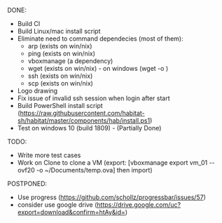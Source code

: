DONE:
*  Build CI
*  Build Linux/mac install script 
*  Eliminate need to command dependecies (most of them):
    * arp   (exists on win/nix)
    * ping  (exists on win/nix)
    * vboxmanage (a dependency)
    * wget      (exists on win/nix) - on windows (wget <file url> -o <file output>)
    * ssh		(exists on win/nix)
    * scp       (exists on win/nix)
*  Logo drawing
* Fix issue of invalid ssh session when login after start
* Build PowerShell install script (https://raw.githubusercontent.com/habitat-sh/habitat/master/components/hab/install.ps1)
* Test on windows 10 (build 1809)  - (Partially Done)
    
TODO: 
- Write more test cases
- Work on Clone to clone a VM (export: [vboxmanage export vm_01 --ovf20 -o ~/Documents/temp.ova] then import)

POSTPONED:
* Use progress (https://github.com/schollz/progressbar/issues/57)
* consider use google drive (https://drive.google.com/uc?export=download&confirm=htAy&id=<fileid>) 
